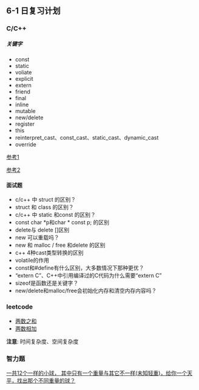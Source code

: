 
## 6-1 日复习计划
### C/C++ 
##### 关键字
- const 
- static
- voliate
- explicit
- extern
- friend
- final
- inline
- mutable
- new/delete
- register
- this
- reinterpret_cast、const_cast、static_cast、dynamic_cast
- override 

[参考1](https://blog.csdn.net/tostq/article/details/52718737?utm_medium=distribute.pc_relevant.none-task-blog-baidujs_baidulandingword-1&spm=1001.2101.3001.4242)

[参考2](https://blog.csdn.net/K346K346/article/details/53887827)

#### 面试题 
- c/c++ 中 struct 的区别？
- struct 和 class 的区别？
- c/c++ 中 static 和const 的区别？
- const char *p和char * const p; 的区别
-  delete与 delete []区别
- new 可以重载吗？
- new 和 malloc / free 和delete 的区别
- c++ 4种cast类型转换的区别
- volatile的作用
- const和#define有什么区别，大多数情况下那种更优？
- “extern C”、C++中引用编译过的C代码为什么需要“extern C”
- sizeof是函数还是关键字？
- new/delete和malloc/free会初始化内存和清空内存内容吗？
### leetcode
- [两数之和](https://leetcode-cn.com/problems/two-sum/)
- [两数相加](https://leetcode-cn.com/problems/add-two-numbers/)

**注意**: 时间复杂度、空间复杂度

### 智力题
[一共12个一样的小球， 其中只有一个重量与其它不一样(未知轻重)，给你一个天平，找出那个不同重量的球？]()